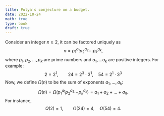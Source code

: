 ```yaml
---
title: Polya's conjecture on a budget. 
date: 2022-10-24
math: true
type: book
draft: true
---
```


Consider an integer $n\ge 2$, it can be factored uniquely as 
$$ n=p_1^{a_1}p_2^{a_2}\cdots p_k^{a_k},\tag{1}$$
where $p_1,p_2,\dots, p_k$ are prime numbers and $a_1,\dots a_k$ are positive integers. For example: 
$$2=2^1,\qquad 24=2^3\cdot 3^{1},\quad 54=2^1\cdot 3^3$$ 
Now, we define $\Omega(n)$ to be the sum of exponents $a_1,\dots,a_k$: 
$$\Omega(n)=\Omega(p_1^{a_1}p_2^{a_2}\cdots p_k^{a_k})=a_1+a_2+\dots+a_n.$$
For instance, 
$$\Omega(2)=1,\qquad \Omega(24)=4,\quad \Omega(54)=4.$$ 
